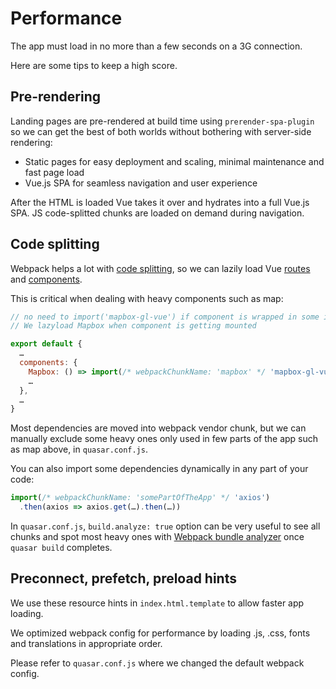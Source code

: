 # Performance

The app must load in no more than a few seconds on a 3G connection.

Here are some tips to keep a high score.

## Pre-rendering

Landing pages are pre-rendered at build time using `prerender-spa-plugin` so we can get the best of both worlds without bothering with server-side rendering:

- Static pages for easy deployment and scaling, minimal maintenance and fast page load
- Vue.js SPA for seamless navigation and user experience

After the HTML is loaded Vue takes it over and hydrates into a full Vue.js SPA.
JS code-splitted chunks are loaded on demand during navigation.

## Code splitting

Webpack helps a lot with [code splitting](https://webpack.js.org/guides/code-splitting/), so we can lazily load Vue [routes](https://router.vuejs.org/guide/advanced/lazy-loading.html) and [components](https://vuejs.org/v2/guide/components-dynamic-async.html#Async-Components).

This is critical when dealing with heavy components such as map:

```js
// no need to import('mapbox-gl-vue') if component is wrapped in some inactive v-if block
// We lazyload Mapbox when component is getting mounted

export default {
  …
  components: {
    Mapbox: () => import(/* webpackChunkName: 'mapbox' */ 'mapbox-gl-vue'),
    …
  },
  …
}
```

Most dependencies are moved into webpack vendor chunk, but we can manually exclude some heavy ones only used in few parts of the app such as map above, in `quasar.conf.js`.

You can also import some dependencies dynamically in any part of your code:

```js
import(/* webpackChunkName: 'somePartOfTheApp' */ 'axios')
  .then(axios => axios.get(…).then(…))
```

In `quasar.conf.js`, `build.analyze: true` option can be very useful to see all chunks and spot most heavy ones
with [Webpack bundle analyzer](https://github.com/webpack-contrib/webpack-bundle-analyzer) once `quasar build` completes.

## Preconnect, prefetch, preload hints

We use these resource hints in `index.html.template` to allow faster app loading.

We optimized webpack config for performance by loading .js, .css, fonts and translations in appropriate order.

Please refer to `quasar.conf.js` where we changed the default webpack config.
